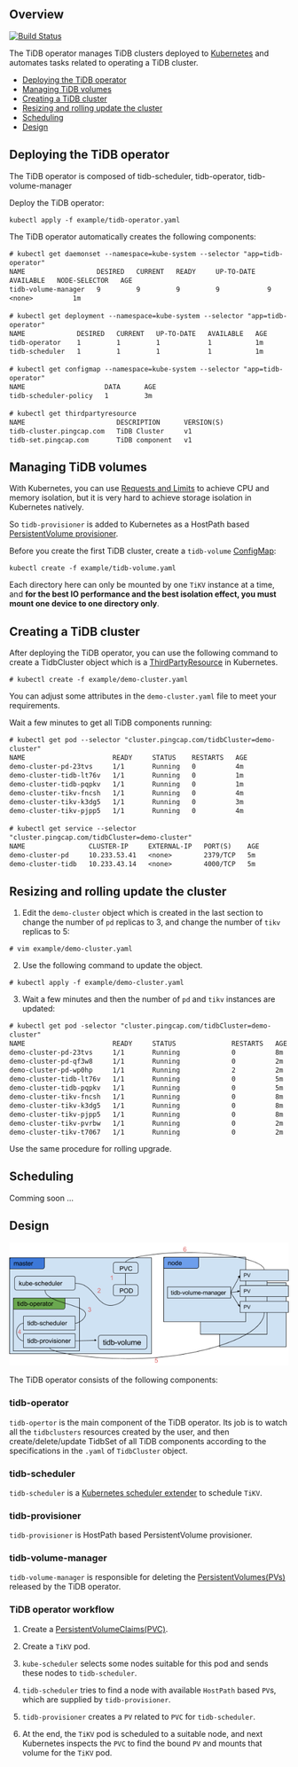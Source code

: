 ## Overview

[![Build Status](http://107.150.122.206:32323/job/build_operator_master/badge/icon)](http://107.150.122.206:32323/job/build_operator_master/)

The TiDB operator manages TiDB clusters deployed to [Kubernetes](https://kubernetes.io) and automates tasks related to operating a TiDB cluster.

- [Deploying the TiDB operator](#deploying-the-tidb-operator)
- [Managing TiDB volumes](#managing-tidb-volumes)
- [Creating a TiDB cluster](#creating-a-tidb-cluster)
- [Resizing and rolling update the cluster](#resizing-and-rolling-update-the-cluster)
- [Scheduling](#scheduling)
- [Design](#design)

## Deploying the TiDB operator

The TiDB operator is composed of tidb-scheduler, tidb-operator, tidb-volume-manager

Deploy the TiDB operator:

```
kubectl apply -f example/tidb-operator.yaml
```

The TiDB operator automatically creates the following components:

```
# kubectl get daemonset --namespace=kube-system --selector "app=tidb-operator"
NAME                  DESIRED   CURRENT   READY     UP-TO-DATE   AVAILABLE   NODE-SELECTOR   AGE
tidb-volume-manager   9         9         9         9            9           <none>          1m

# kubectl get deployment --namespace=kube-system --selector "app=tidb-operator"
NAME             DESIRED   CURRENT   UP-TO-DATE   AVAILABLE   AGE
tidb-operator    1         1         1            1           1m
tidb-scheduler   1         1         1            1           1m

# kubectl get configmap --namespace=kube-system --selector "app=tidb-operator"
NAME                    DATA      AGE
tidb-scheduler-policy   1         3m

# kubectl get thirdpartyresource
NAME                       DESCRIPTION      VERSION(S)
tidb-cluster.pingcap.com   TiDB Cluster     v1
tidb-set.pingcap.com       TiDB component   v1
```

## Managing TiDB volumes

With Kubernetes, you can use [Requests and Limits](https://github.com/kubernetes/community/blob/master/contributors/design-proposals/resource-qos.md) to achieve CPU and memory isolation, but it is very hard to achieve storage isolation in Kubernetes natively.

So `tidb-provisioner` is added to Kubernetes as a HostPath based [PersistentVolume provisioner](https://kubernetes.io/docs/concepts/storage/persistent-volumes/#provisioner).

Before you create the first TiDB cluster, create a `tidb-volume` [ConfigMap](https://kubernetes.io/docs/tasks/configure-pod-container/configmap):

```
kubectl create -f example/tidb-volume.yaml
```

Each directory here can only be mounted by one `TiKV` instance at a time, and **for the best IO performance and the best isolation effect, you must mount one device to one directory only**.

## Creating a TiDB cluster

After deploying the TiDB operator, you can use the following command to create a TidbCluster object which is a [ThirdPartyResource](https://kubernetes.io/docs/tasks/access-kubernetes-api/extend-api-third-party-resource) in Kubernetes.

```
# kubectl create -f example/demo-cluster.yaml
```

You can adjust some attributes in the `demo-cluster.yaml` file to meet your requirements.

Wait a few minutes to get all TiDB components running:

```
# kubectl get pod --selector "cluster.pingcap.com/tidbCluster=demo-cluster"
NAME                      READY     STATUS    RESTARTS   AGE
demo-cluster-pd-23tvs     1/1       Running   0          4m
demo-cluster-tidb-lt76v   1/1       Running   0          1m
demo-cluster-tidb-pqpkv   1/1       Running   0          1m
demo-cluster-tikv-fncsh   1/1       Running   0          4m
demo-cluster-tikv-k3dg5   1/1       Running   0          3m
demo-cluster-tikv-pjpp5   1/1       Running   0          4m

# kubectl get service --selector "cluster.pingcap.com/tidbCluster=demo-cluster"
NAME                CLUSTER-IP     EXTERNAL-IP   PORT(S)    AGE
demo-cluster-pd     10.233.53.41   <none>        2379/TCP   5m
demo-cluster-tidb   10.233.43.14   <none>        4000/TCP   5m
```

## Resizing and rolling update the cluster

1. Edit the `demo-cluster` object which is created in the last section to change the number of `pd` replicas to 3, and change the number of `tikv` replicas to 5:

```
# vim example/demo-cluster.yaml
```

2. Use the following command to update the object.

```
# kubectl apply -f example/demo-cluster.yaml
```

3. Wait a few minutes and then the number of `pd` and `tikv` instances are updated:

```
# kubectl get pod -selector "cluster.pingcap.com/tidbCluster=demo-cluster"
NAME                      READY     STATUS              RESTARTS   AGE
demo-cluster-pd-23tvs     1/1       Running             0          8m
demo-cluster-pd-qf3w8     1/1       Running             0          2m
demo-cluster-pd-wp0hp     1/1       Running             2          2m
demo-cluster-tidb-lt76v   1/1       Running             0          5m
demo-cluster-tidb-pqpkv   1/1       Running             0          5m
demo-cluster-tikv-fncsh   1/1       Running             0          8m
demo-cluster-tikv-k3dg5   1/1       Running             0          8m
demo-cluster-tikv-pjpp5   1/1       Running             0          8m
demo-cluster-tikv-pvrbw   1/1       Running             0          2m
demo-cluster-tikv-t7067   1/1       Running             0          2m
```

Use the same procedure for rolling upgrade.

## Scheduling

Comming soon ...

## Design

![TiDB Operator Architecture on Kubernetes](media/kubernetes.png)

The TiDB operator consists of the following components:

### tidb-operator

`tidb-opertor` is the main component of the TiDB operator. Its job is to watch all the `tidbclusters` resources created by the user, and then create/delete/update TidbSet of all TiDB components according to the specifications in the `.yaml` of `TidbCluster` object.

### tidb-scheduler

`tidb-scheduler` is a [Kubernetes scheduler extender](https://github.com/kubernetes/community/blob/master/contributors/design-proposals/scheduler_extender.md) to schedule `TiKV`.

### tidb-provisioner

`tidb-provisioner` is HostPath based PersistentVolume provisioner.

### tidb-volume-manager

`tidb-volume-manager` is responsible for deleting the [PersistentVolumes(PVs)](https://kubernetes.io/docs/concepts/storage/persistent-volumes) released by the TiDB operator.

### TiDB operator workflow

1. Create a [PersistentVolumeClaims(PVC)](https://kubernetes.io/docs/concepts/storage/persistent-volumes).

2. Create a `TiKV` pod.

3. `kube-scheduler` selects some nodes suitable for this pod and sends these nodes to `tidb-scheduler`.

4. `tidb-scheduler` tries to find a node with available `HostPath` based `PV`s, which are supplied by `tidb-provisioner`.

5. `tidb-provisioner` creates a `PV` related to `PVC` for `tidb-scheduler`.

6. At the end, the `TiKV` pod is scheduled to a suitable node, and next Kubernetes inspects the `PVC` to find the bound `PV` and mounts that volume for the `TiKV` pod.
